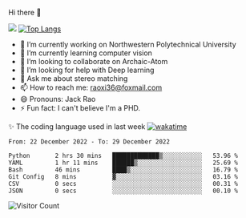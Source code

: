 Hi there 👋

![](https://github-readme-stats.vercel.app/api?username=Raohaocheng)
[![Top Langs](https://github-readme-stats.vercel.app/api/top-langs/?username=Raohaocheng&layout=compact)](https://github.com/anuraghazra/github-readme-stats)

- 🔭 I’m currently working on Northwestern Polytechnical University
- 🌱 I’m currently learning computer vision
- 👯 I’m looking to collaborate on Archaic-Atom
- 🤔 I’m looking for help with Deep learning
- 💬 Ask me about stereo matching
- 📫 How to reach me: raoxi36@foxmail.com
- 😄 Pronouns: Jack Rao
- ⚡ Fun fact: I can't believe I'm a PHD.

✨ The coding language used in last week [![wakatime](https://wakatime.com/badge/user/51ec5ec7-4742-4243-9eea-732ade32c0b7.svg)](https://wakatime.com/@51ec5ec7-4742-4243-9eea-732ade32c0b7)
<!--START_SECTION:waka-->

```text
From: 22 December 2022 - To: 29 December 2022

Python       2 hrs 30 mins   █████████████▒░░░░░░░░░░░   53.96 %
YAML         1 hr 11 mins    ██████▒░░░░░░░░░░░░░░░░░░   25.69 %
Bash         46 mins         ████▒░░░░░░░░░░░░░░░░░░░░   16.79 %
Git Config   8 mins          ▓░░░░░░░░░░░░░░░░░░░░░░░░   03.16 %
CSV          0 secs          ░░░░░░░░░░░░░░░░░░░░░░░░░   00.31 %
JSON         0 secs          ░░░░░░░░░░░░░░░░░░░░░░░░░   00.10 %
```

<!--END_SECTION:waka-->

![Visitor Count](https://profile-counter.glitch.me/Raohaocheng/count.svg)
